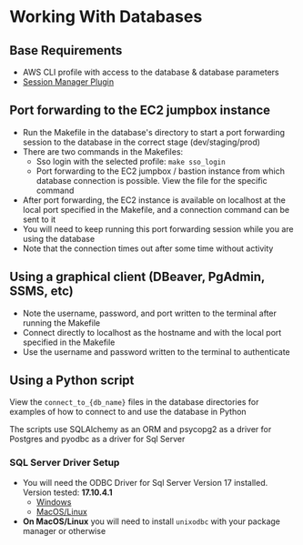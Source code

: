 # Working With Databases

## Base Requirements
- AWS CLI profile with access to the database & database parameters
- [Session Manager Plugin](https://docs.aws.amazon.com/systems-manager/latest/userguide/session-manager-working-with-install-plugin.html)

## Port forwarding to the EC2 jumpbox instance
- Run the Makefile in the database's directory to start a port forwarding session to the database in the correct stage (dev/staging/prod)
- There are two commands in the Makefiles:
  - Sso login with the selected profile: `make sso_login`
  - Port forwarding to the EC2 jumpbox / bastion instance from which database connection is possible. View the file for the specific command
- After port forwarding, the EC2 instance is available on localhost at the local port specified in the Makefile, and a connection command can be sent to it
- You will need to keep running this port forwarding session while you are using the database
- Note that the connection times out after some time without activity
## Using a graphical client (DBeaver, PgAdmin, SSMS, etc)
- Note the username, password, and port written to the terminal after running the Makefile
- Connect directly to localhost as the hostname and with the local port specified in the Makefile
- Use the username and password written to the terminal to authenticate

## Using a  Python script
View the `connect_to_{db_name}` files in the database directories for examples of how to connect to and use the database in Python

The scripts use SQLAlchemy as an ORM and psycopg2 as a driver for Postgres and pyodbc as a driver for Sql Server

### SQL Server Driver Setup
- You will need the ODBC Driver for Sql Server Version 17 installed. Version tested: **17.10.4.1**
  - [Windows](https://learn.microsoft.com/en-us/sql/connect/odbc/download-odbc-driver-for-sql-server?view=sql-server-ver16#version-17)
  - [MacOS/Linux](https://learn.microsoft.com/en-us/sql/connect/odbc/linux-mac/installing-the-microsoft-odbc-driver-for-sql-server)
- **On MacOS/Linux** you will need to install `unixodbc` with your package manager or otherwise
